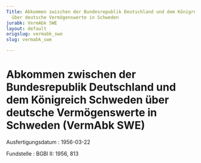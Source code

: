 ```yaml
---
Title: Abkommen zwischen der Bundesrepublik Deutschland und dem Königreich Schweden
  über deutsche Vermögenswerte in Schweden
jurabk: VermAbk SWE
layout: default
origslug: vermabk_swe
slug: vermabk_swe

---
```


# Abkommen zwischen der Bundesrepublik Deutschland und dem Königreich Schweden über deutsche Vermögenswerte in Schweden (VermAbk SWE)

Ausfertigungsdatum
:   1956-03-22

Fundstelle
:   BGBl II: 1956, 813

